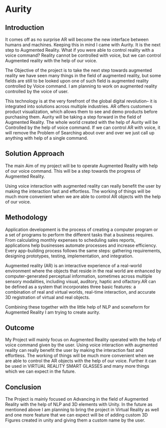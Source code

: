 # Aurity

<h2>Introduction</h2>


It comes off as no surprise AR will become the new interface between humans and machines. Keeping this in mind I came with Aurity. It is the next step to Augmented Reality. What if you were able to control reality with a voice command? Reality cannot be controlled with voice, but we can control Augmented reality with the help of our voice.

The Objective of the project is to take the next step towards augmented reality we have seen many things in the field of augmented reality, but some fields are still to be looked upon one of such field is augmented reality controlled by Voice command. I am planning to work on augmented reality controlled by the voice of user.

This technology is at the very forefront of the global digital revolution– it is integrated into solutions across multiple industries. AR offers customers product visualization, which allows them to see and demo products before purchasing them. Aurity will be taking a step forward in the field of Augmented Reality. The whole world created with the help of Aurity will be Controlled by the help of voice command. If we can control AR with voice, it will remove the Problem of Searching about over and over we just call up anything with help of a single command.

<h2>Solution Approach</h2>

The main Aim of my project will be to operate Augmented Reality with help of our voice command. This will be a step towards the progress of Augmented Reality.

Using voice interaction with augmented reality can really benefit the user by making the interaction fast and effortless. The working of things will be much more convenient when we are able to control AR objects with the help of our voice.

<h2>Methodology</h2>
Application development is the process of creating a computer program or a set of programs to perform the different tasks that a business requires. From calculating monthly expenses to scheduling sales reports, applications help businesses automate processes and increase efficiency. Every app-building process follows the same steps: gathering requirements, designing prototypes, testing, implementation, and integration.

Augmented reality (AR) is an interactive experience of a real-world environment where the objects that reside in the real world are enhanced by computer-generated perceptual information, sometimes across multiple sensory modalities, including visual, auditory, haptic and olfactory.AR can be defined as a system that incorporates three basic features: a combination of real and virtual worlds, real-time interaction, and accurate 3D registration of virtual and real objects.

Combining these together with the little help of NLP and sceneform for Augmented Reality I am trying to create aurity.

<h2>Outcome</h2>
My Project will mainly focus on Augmented Reality operated with the help of voice command given by the user. Using voice interaction with augmented reality can really benefit the user by making the interaction fast and effortless. The working of things will be much more convenient when we are able to control the AR objects with the help of our voice. Further it can be used in VIRTUAL REALITY
SMART GLASSES and many more things which we can expect in the future.


<h2>Conclusion</h2>
The Project is mainly focused on Advancing in the field of Augmented Reality with the help of NLP and 3D elements with Unity. In the future as mentioned above I am planning to bring the project in Virtual Reality as well and one more feature that we can expect will be of adding custom 3D Figures created in unity and giving them a custom name by the user.
